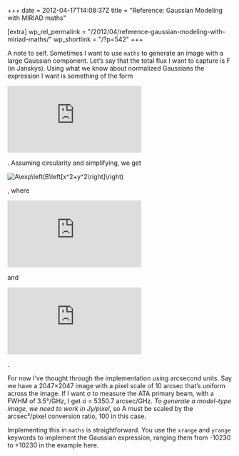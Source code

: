 +++
date = 2012-04-17T14:08:37Z
title = "Reference: Gaussian Modeling with MIRIAD maths"

[extra]
wp_rel_permalink = "/2012/04/reference-gaussian-modeling-with-miriad-maths/"
wp_shortlink = "/?p=542"
+++

A note to self. Sometimes I want to use `maths` to generate an image with a
large Gaussian component. Let’s say that the total flux I want to capture is F
(in Janskys). Using what we know about normalized Gaussians the expression I
want is something of the form

![\frac{F}{2\pi\sigma_x\sigma_y} \exp\left(-\frac{1}{2}\left[\frac{x^2}{\sigma_x^2}+\frac{y^2}{\sigma_y^2}\right]\right)](https://s0.wp.com/latex.php?latex=%5Cfrac%7BF%7D%7B2%5Cpi%5Csigma_x%5Csigma_y%7D+%5Cexp%5Cleft%28-%5Cfrac%7B1%7D%7B2%7D%5Cleft%5B%5Cfrac%7Bx%5E2%7D%7B%5Csigma_x%5E2%7D%2B%5Cfrac%7By%5E2%7D%7B%5Csigma_y%5E2%7D%5Cright%5D%5Cright%29&bg=ffffff&fg=000000&s=0 "\frac{F}{2\pi\sigma_x\sigma_y} \exp\left(-\frac{1}{2}\left[\frac{x^2}{\sigma_x^2}+\frac{y^2}{\sigma_y^2}\right]\right)")

. Assuming circularity and simplifying, we get

![A\exp\left(B\left[x^2+y^2\right]\right)](https://s0.wp.com/latex.php?latex=A%5Cexp%5Cleft%28B%5Cleft%5Bx%5E2%2By%5E2%5Cright%5D%5Cright%29&bg=ffffff&fg=000000&s=0"A\exp\left(B\left[x^2+y^2\right]\right)")

, where

![A = \frac{F}{2\pi\sigma^2}](https://s0.wp.com/latex.php?latex=A+%3D+%5Cfrac%7BF%7D%7B2%5Cpi%5Csigma%5E2%7D&bg=ffffff&fg=000000&s=0 "A = \frac{F}{2\pi\sigma^2}")

and

![B=-\frac{1}{2\sigma^2}](https://s0.wp.com/latex.php?latex=B%3D-%5Cfrac%7B1%7D%7B2%5Csigma%5E2%7D&bg=ffffff&fg=000000&s=0 "B=-\frac{1}{2\sigma^2}")

.

For now I’ve thought through the implementation using arcsecond units. Say we
have a 2047×2047 image with a pixel scale of 10 arcsec that’s uniform across
the image. If I want σ to measure the ATA primary beam, with a FWHM of
3.5°/GHz, I get σ = 5350.7 arcsec/GHz. _To generate a model-type image, we
need to work in Jy/pixel_, so A must be scaled by the arcsec²/pixel conversion
ratio, 100 in this case.

Implementing this in `maths` is straightforward. You use the `xrange` and
`yrange` keywords to implement the Gaussian expression, ranging them from
-10230 to +10230 in the example here.
